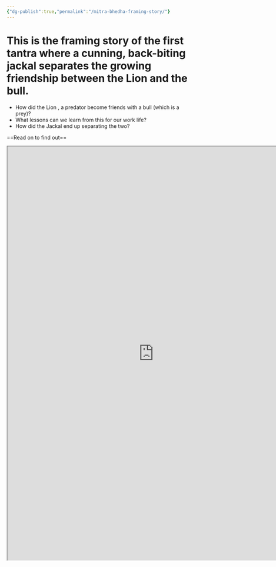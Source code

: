 ```yaml
---
{"dg-publish":true,"permalink":"/mitra-bhedha-framing-story/"}
---
```


# This is the framing story of the first tantra where a cunning, back-biting jackal separates the growing friendship between the Lion and the bull. 

- How did the Lion , a predator become friends with a bull (which is a prey)?
- What lessons can we learn from this for our work life?
- How did the Jackal end up separating the two?

==Read on to find out==

<iframe src="https://drive.google.com/file/d/1SbrE1f2zY4HVVFfZHej7rCEllcMeUroC/preview" 
        width="794" 
        height="1123" 
        allow="autoplay">
</iframe>
